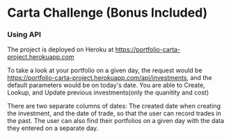 # Carta Challenge (Bonus Included)

### Using API 

The project is deployed on Heroku at https://portfolio-carta-project.herokuapp.com


To take a look at your portfolio on a given day, the request would be https://portfolio-carta-project.herokuapp.com/api/investments, and the default parameters would be on today's date.  You are able to Create, Lookup, and Update previous investments(only the quanitity and cost) 

There are two separate columns of dates: The created date when creating the investment, and the date of trade, so that the user can record trades in the past. The user can also find their portfolios on a given day with the data they entered on a separate day. 

